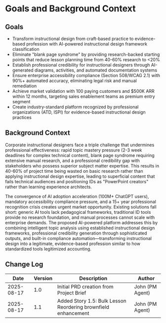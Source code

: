 # Goals and Background Context

## Goals

- Transform instructional design from craft-based practice to evidence-based profession with AI-powered instructional design framework classification
- Eliminate "blank page syndrome" by providing research-backed starting points that reduce lesson planning time from 40-60% research to <20%
- Establish professional credibility for instructional designers through AI-generated diagrams, activities, and automated documentation systems
- Ensure enterprise accessibility compliance (Section 508/WCAG 2.1) with 90%+ automated accuracy, eliminating legal risk and manual remediation
- Achieve market validation with 100 paying customers and $500K ARR within 12 months, targeting sales enablement teams as premium entry segment
- Create industry-standard platform recognized by professional organizations (ATD, ISPI) for evidence-based instructional design practices

## Background Context

Corporate instructional designers face a triple challenge that undermines professional effectiveness: rapid topic mastery pressure (2-3 week deadlines for complex technical content), blank page syndrome requiring extensive manual research, and a professional credibility gap with stakeholders who possess superior subject matter expertise. This results in 40-60% of project time being wasted on basic research rather than applying instructional design expertise, leading to superficial content that fails technical audiences and positioning IDs as "PowerPoint creators" rather than learning experience architects.

The convergence of AI adoption acceleration (100M+ ChatGPT users), mandatory accessibility compliance pressure, and a 15+ year professional recognition crisis creates urgent market opportunity. Existing solutions fall short: generic AI tools lack pedagogical frameworks, traditional ID tools provide no research foundation, and manual processes cannot scale with enterprise demands. The proposed AI-powered platform addresses this by combining intelligent topic analysis using established instructional design frameworks, professional credibility generation through sophisticated outputs, and built-in compliance automation—transforming instructional design into a legitimate, evidence-based profession similar to how standardized tools legitimized accounting.

## Change Log

| Date | Version | Description | Author |
|------|---------|-------------|---------|
| 2025-08-17 | 1.0 | Initial PRD creation from Project Brief | John (PM Agent) |
| 2025-08-17 | 1.1 | Added Story 1.5: Bulk Lesson Reordering brownfield enhancement | John (PM Agent) |
